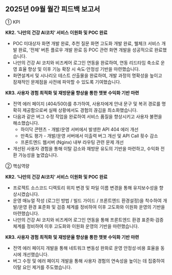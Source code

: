 ## 2025년 09월 월간 피드백 보고서

① KPI

**KR2. ‘나만의 건강 AI코치’ 서비스 이원화 및 POC 완료**

*   POC 미대상자 화면 개발 완료, 추천 질문 화면 고도화 개발 완료, 웰체크 서비스 개발 완료, ‘전체’ 버튼 플로우 개발 완료 등 POC 관련 화면 개발을 성공적으로 완료했습니다.
*   나만의 건강 AI 코치와 비즈케어 로그인 연동을 완료하여, 연동 리드타임 축소로 운영 효율 향상 및 이후 기능 확장 시 속도·안정성 기반을 마련했습니다.
*   화면설계서 및 시나리오 테스트 산출물을 완료하여, 개발 과정의 명확성을 높이고 잠재적인 문제점을 사전에 파악할 수 있도록 기여했습니다.

**KR3. 사용자 경험 최적화 및 재방문율 향상을 통한 챗봇 수익화 기반 마련**

*   전역 에러 페이지 (404/500)를 추가하여, 사용자에게 안내 문구 및 복귀 경로를 명확히 제공함으로써 실패 상황에서도 경험의 끊김을 최소화했습니다.
*   다음과 같은 버그 수정 작업을 완료하여 서비스 품질을 향상시키고 사용자 불편을 해소했습니다.
    *   하이닥 콘텐츠 - 개발/운영 서버에서 발생한 API 404 에러 개선
    *   만족도 평가 - 개발/운영 서버에서 미출력 버그 개선 및 API Call 횟수 감소
    *   프론트엔드 웹서버 (Nginx) 내부 라우팅 관련 문제 개선
*   개선된 사용자 경험을 통해 이탈 감소와 재방문 유도의 기반을 마련하고, 수익화 전환 가능성을 높였습니다.

② 핵심역량

**KR2. ‘나만의 건강 AI코치’ 서비스 이원화 및 POC 완료**

*   프로젝트 소스코드 디렉토리 위치 변경 및 파일 이름 변경을 통해 유지보수성을 향상시켰습니다.
*   운영 매뉴얼 작성 (로그인 방법 / 빌드 가이드 / 프론트엔드 환경설정)을 착수하여 개발/운영 환경 표준화 및 검증 체계를 정비하여 이후 고도화와 이원화 운영의 기반을 마련했습니다.
*   나만의 건강 AI 코치와 비즈케어 로그인 연동을 통해 프론트엔드 환경 표준화·검증 체계를 정비하여 이후 고도화와 이원화 운영의 기반을 마련했습니다.

**KR3. 사용자 경험 최적화 및 재방문율 향상을 통한 챗봇 수익화 기반 마련**

*   전역 에러 페이지 개발을 통해 네트워크 변동성 완화로 운영 안정성·비용 효율을 동시에 개선했습니다.
*   버그 수정 및 에러 페이지 개발을 통해 사용자 경험의 연속성을 높이는 데 집중하여 이탈 요인 제거를 주도했습니다.
